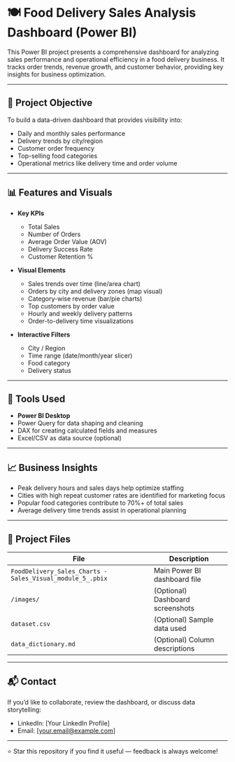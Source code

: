 # 🍽️ Food Delivery Sales Analysis Dashboard (Power BI)

This Power BI project presents a comprehensive dashboard for analyzing sales performance and operational efficiency in a food delivery business. It tracks order trends, revenue growth, and customer behavior, providing key insights for business optimization.

---

## 📌 Project Objective

To build a data-driven dashboard that provides visibility into:
- Daily and monthly sales performance
- Delivery trends by city/region
- Customer order frequency
- Top-selling food categories
- Operational metrics like delivery time and order volume

---

## 📊 Features and Visuals

- **Key KPIs**
  - Total Sales
  - Number of Orders
  - Average Order Value (AOV)
  - Delivery Success Rate
  - Customer Retention %

- **Visual Elements**
  - Sales trends over time (line/area chart)
  - Orders by city and delivery zones (map visual)
  - Category-wise revenue (bar/pie charts)
  - Top customers by order value
  - Hourly and weekly delivery patterns
  - Order-to-delivery time visualizations

- **Interactive Filters**
  - City / Region
  - Time range (date/month/year slicer)
  - Food category
  - Delivery status

---

## 🧰 Tools Used

- **Power BI Desktop**  
- Power Query for data shaping and cleaning  
- DAX for creating calculated fields and measures  
- Excel/CSV as data source (optional)  

---

## 📈 Business Insights

- Peak delivery hours and sales days help optimize staffing  
- Cities with high repeat customer rates are identified for marketing focus  
- Popular food categories contribute to 70%+ of total sales  
- Average delivery time trends assist in operational planning  

---

## 📁 Project Files

| File | Description |
|------|-------------|
| `FoodDelivery_Sales_Charts -Sales_Visual_module_5_.pbix` | Main Power BI dashboard file |
| `/images/` | (Optional) Dashboard screenshots |
| `dataset.csv` | (Optional) Sample data used |
| `data_dictionary.md` | (Optional) Column descriptions |

---

## 📬 Contact

If you’d like to collaborate, review the dashboard, or discuss data storytelling:

- LinkedIn: [Your LinkedIn Profile]  
- Email: [your.email@example.com]

---

⭐ Star this repository if you find it useful — feedback is always welcome!
